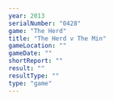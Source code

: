 ```yaml
---
year: 2013
serialNumber: "0428" 
game: "The Herd"
title: "The Herd v The Min"
gameLocation: ""
gameDate: ""
shortReport: ""
result: ""
resultType: ""
type: "game"
---
```

